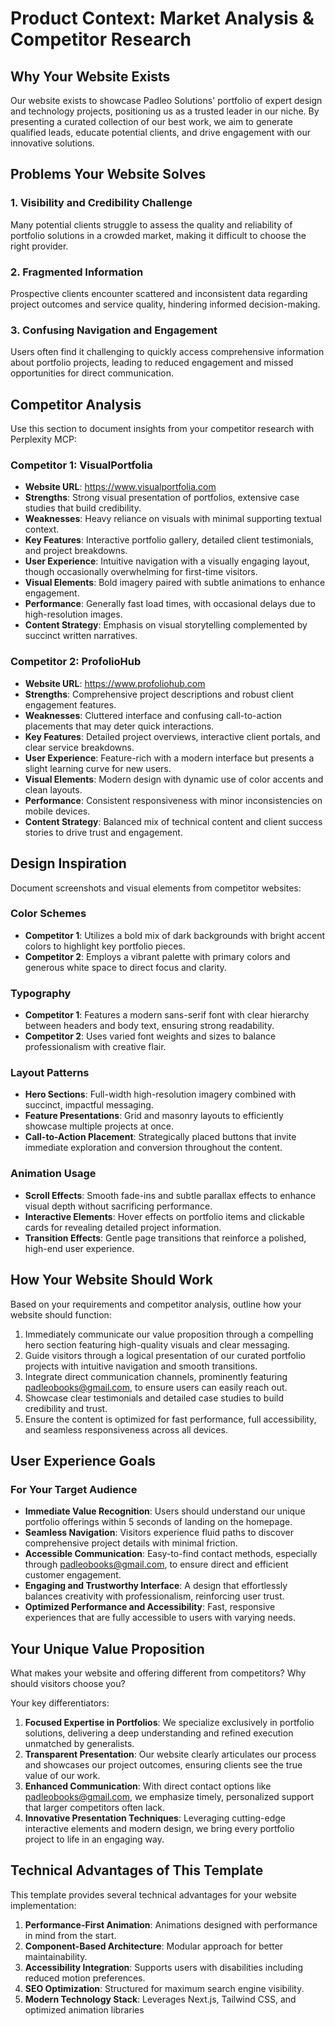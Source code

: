 # Product Context: Market Analysis & Competitor Research

## Why Your Website Exists
Our website exists to showcase Padleo Solutions' portfolio of expert design and technology projects, positioning us as a trusted leader in our niche. By presenting a curated collection of our best work, we aim to generate qualified leads, educate potential clients, and drive engagement with our innovative solutions.

## Problems Your Website Solves

### 1. Visibility and Credibility Challenge
Many potential clients struggle to assess the quality and reliability of portfolio solutions in a crowded market, making it difficult to choose the right provider.

### 2. Fragmented Information
Prospective clients encounter scattered and inconsistent data regarding project outcomes and service quality, hindering informed decision-making.

### 3. Confusing Navigation and Engagement
Users often find it challenging to quickly access comprehensive information about portfolio projects, leading to reduced engagement and missed opportunities for direct communication.

## Competitor Analysis
Use this section to document insights from your competitor research with Perplexity MCP:

### Competitor 1: VisualPortfolia
- **Website URL**: https://www.visualportfolia.com
- **Strengths**: Strong visual presentation of portfolios, extensive case studies that build credibility.
- **Weaknesses**: Heavy reliance on visuals with minimal supporting textual context.
- **Key Features**: Interactive portfolio gallery, detailed client testimonials, and project breakdowns.
- **User Experience**: Intuitive navigation with a visually engaging layout, though occasionally overwhelming for first-time visitors.
- **Visual Elements**: Bold imagery paired with subtle animations to enhance engagement.
- **Performance**: Generally fast load times, with occasional delays due to high-resolution images.
- **Content Strategy**: Emphasis on visual storytelling complemented by succinct written narratives.

### Competitor 2: ProfolioHub
- **Website URL**: https://www.profoliohub.com
- **Strengths**: Comprehensive project descriptions and robust client engagement features.
- **Weaknesses**: Cluttered interface and confusing call-to-action placements that may deter quick interactions.
- **Key Features**: Detailed project overviews, interactive client portals, and clear service breakdowns.
- **User Experience**: Feature-rich with a modern interface but presents a slight learning curve for new users.
- **Visual Elements**: Modern design with dynamic use of color accents and clean layouts.
- **Performance**: Consistent responsiveness with minor inconsistencies on mobile devices.
- **Content Strategy**: Balanced mix of technical content and client success stories to drive trust and engagement.

## Design Inspiration
Document screenshots and visual elements from competitor websites:

### Color Schemes
- **Competitor 1**: Utilizes a bold mix of dark backgrounds with bright accent colors to highlight key portfolio pieces.
- **Competitor 2**: Employs a vibrant palette with primary colors and generous white space to direct focus and clarity.

### Typography
- **Competitor 1**: Features a modern sans-serif font with clear hierarchy between headers and body text, ensuring strong readability.
- **Competitor 2**: Uses varied font weights and sizes to balance professionalism with creative flair.

### Layout Patterns
- **Hero Sections**: Full-width high-resolution imagery combined with succinct, impactful messaging.
- **Feature Presentations**: Grid and masonry layouts to efficiently showcase multiple projects at once.
- **Call-to-Action Placement**: Strategically placed buttons that invite immediate exploration and conversion throughout the content.

### Animation Usage
- **Scroll Effects**: Smooth fade-ins and subtle parallax effects to enhance visual depth without sacrificing performance.
- **Interactive Elements**: Hover effects on portfolio items and clickable cards for revealing detailed project information.
- **Transition Effects**: Gentle page transitions that reinforce a polished, high-end user experience.

## How Your Website Should Work
Based on your requirements and competitor analysis, outline how your website should function:

1. Immediately communicate our value proposition through a compelling hero section featuring high-quality visuals and clear messaging.
2. Guide visitors through a logical presentation of our curated portfolio projects with intuitive navigation and smooth transitions.
3. Integrate direct communication channels, prominently featuring padleobooks@gmail.com, to ensure users can easily reach out.
4. Showcase clear testimonials and detailed case studies to build credibility and trust.
5. Ensure the content is optimized for fast performance, full accessibility, and seamless responsiveness across all devices.

## User Experience Goals

### For Your Target Audience
- **Immediate Value Recognition**: Users should understand our unique portfolio offerings within 5 seconds of landing on the homepage.
- **Seamless Navigation**: Visitors experience fluid paths to discover comprehensive project details with minimal friction.
- **Accessible Communication**: Easy-to-find contact methods, especially through padleobooks@gmail.com, to ensure direct and efficient customer engagement.
- **Engaging and Trustworthy Interface**: A design that effortlessly balances creativity with professionalism, reinforcing user trust.
- **Optimized Performance and Accessibility**: Fast, responsive experiences that are fully accessible to users with varying needs.

## Your Unique Value Proposition
What makes your website and offering different from competitors? Why should visitors choose you?

Your key differentiators:

1. **Focused Expertise in Portfolios**: We specialize exclusively in portfolio solutions, delivering a deep understanding and refined execution unmatched by generalists.
2. **Transparent Presentation**: Our website clearly articulates our process and showcases our project outcomes, ensuring clients see the true value of our work.
3. **Enhanced Communication**: With direct contact options like padleobooks@gmail.com, we emphasize timely, personalized support that larger competitors often lack.
4. **Innovative Presentation Techniques**: Leveraging cutting-edge interactive elements and modern design, we bring every portfolio project to life in an engaging way.

## Technical Advantages of This Template
This template provides several technical advantages for your website implementation:

1. **Performance-First Animation**: Animations designed with performance in mind from the start.
2. **Component-Based Architecture**: Modular approach for better maintainability.
3. **Accessibility Integration**: Supports users with disabilities including reduced motion preferences.
4. **SEO Optimization**: Structured for maximum search engine visibility.
5. **Modern Technology Stack**: Leverages Next.js, Tailwind CSS, and optimized animation libraries
